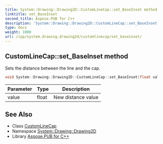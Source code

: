 ```yaml
---
title: System::Drawing::Drawing2D::CustomLineCap::set_BaseInset method
linktitle: set_BaseInset
second_title: Aspose.PUB for C++
description: 'System::Drawing::Drawing2D::CustomLineCap::set_BaseInset method. Sets the distance between the line and the cap in C++.'
type: docs
weight: 1000
url: /cpp/system.drawing.drawing2d/customlinecap/set_baseinset/
---
```

## CustomLineCap::set_BaseInset method


Sets the distance between the line and the cap.

```cpp
void System::Drawing::Drawing2D::CustomLineCap::set_BaseInset(float value)
```


| Parameter | Type | Description |
| --- | --- | --- |
| value | float | New distance value |

## See Also

* Class [CustomLineCap](../)
* Namespace [System::Drawing::Drawing2D](../../)
* Library [Aspose.PUB for C++](../../../)
